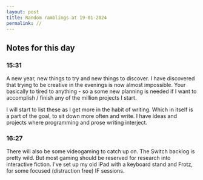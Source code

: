 ```yaml
---
layout: post
title: Random ramblings at 19-01-2024
permalink: //
---
```

## Notes for this day

### 15:31

A new year, new things to try and new things to discover.
I have discovered that trying to be creative in the evenings is now almost
impossible. Your basically to tired to anything - so a some new planning is
needed if I want to accomplish / finish any of the million projects I start.

I will start to list these as I get more in the habit of writing. Which in
itself is a part of the goal, to sit down more often and write. I have ideas and
projects where programming and prose writing interject.

### 16:27

There will also be some videogaming to catch up on. The Switch backlog is pretty
wild. But most gaming should be reserved for research into interactive fiction.
I've set up my old iPad with a keyboard stand and Frotz, for some focused
(distraction free) IF sessions.

